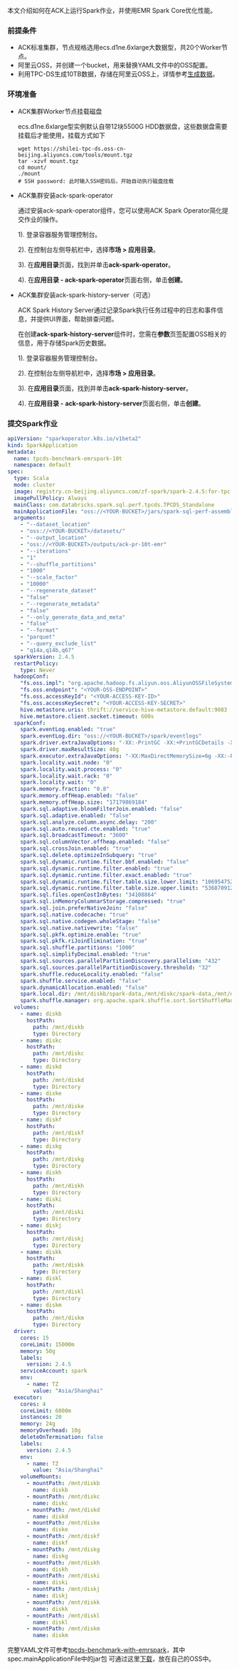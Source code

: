 本文介绍如何在ACK上运行Spark作业，并使用EMR Spark Core优化性能。

### 前提条件
- ACK标准集群，节点规格选用ecs.d1ne.6xlarge大数据型，共20个Worker节点。
- 阿里云OSS，并创建一个bucket，用来替换YAML文件中的OSS配置。
- 利用TPC-DS生成10TB数据，存储在阿里云OSS上，详情参考[生成数据](./generate-data.md)。

### 环境准备
- ACK集群Worker节点挂载磁盘

  ecs.d1ne.6xlarge型实例默认自带12块5500G HDD数据盘，这些数据盘需要挂载后才能使用，挂载方式如下

  ```shell
  wget https://shilei-tpc-ds.oss-cn-beijing.aliyuncs.com/tools/mount.tgz
  tar -xzvf mount.tgz
  cd mount/
  ./mount
  # SSH password: 此时输入SSH密码后，开始自动执行磁盘挂载
  ```

- ACK集群安装ack-spark-operator

  通过安装ack-spark-operator组件，您可以使用ACK Spark Operator简化提交作业的操作。

     1). 登录容器服务管理控制台。

     2). 在控制台左侧导航栏中，选择**市场 > 应用目录**。

     3). 在**应用目录**页面，找到并单击**ack-spark-operator**。

     4). 在**应用目录 - ack-spark-operator**页面右侧，单击**创建**。

- ACK集群安装ack-spark-history-server（可选）

  ACK Spark History Server通过记录Spark执行任务过程中的日志和事件信息，并提供UI界面，帮助排查问题。 

     在创建**ack-spark-history-server**组件时，您需在**参数**页签配置OSS相关的信息，用于存储Spark历史数据。

     1). 登录容器服务管理控制台。

     2). 在控制台左侧导航栏中，选择**市场 > 应用目录**。

     3). 在**应用目录**页面，找到并单击**ack-spark-history-server**。

     4). 在**应用目录 -** **ack-spark-history-server**页面右侧，单击**创建**。


### 提交Spark作业

```yaml
apiVersion: "sparkoperator.k8s.io/v1beta2"
kind: SparkApplication
metadata:
  name: tpcds-benchmark-emrspark-10t
  namespace: default
spec:
  type: Scala
  mode: cluster
  image: registry.cn-beijing.aliyuncs.com/zf-spark/spark-2.4.5:for-tpc-ds-2
  imagePullPolicy: Always
  mainClass: com.databricks.spark.sql.perf.tpcds.TPCDS_Standalone
  mainApplicationFile: "oss://<YOUR-BUCKET>/jars/spark-sql-perf-assembly-0.5.0-SNAPSHOT.jar"
  arguments:
    - "--dataset_location"
    - "oss://<YOUR-BUCKET>/datasets/"
    - "--output_location"
    - "oss://<YOUR-BUCKET>/outputs/ack-pr-10t-emr"
    - "--iterations"
    - "1"
    - "--shuffle_partitions"
    - "1000"
    - "--scale_factor"
    - "10000"
    - "--regenerate_dataset"
    - "false"
    - "--regenerate_metadata"
    - "false"
    - "--only_generate_data_and_meta"
    - "false"
    - "--format"
    - "parquet"
    - "--query_exclude_list"
    - "q14a,q14b,q67"
  sparkVersion: 2.4.5
  restartPolicy:
    type: Never
  hadoopConf:
    "fs.oss.impl": "org.apache.hadoop.fs.aliyun.oss.AliyunOSSFileSystem"
    "fs.oss.endpoint": "<YOUR-OSS-ENDPOINT>"
    "fs.oss.accessKeyId": "<YOUR-ACCESS-KEY-ID>"
    "fs.oss.accessKeySecret": "<YOUR-ACCESS-KEY-SECRET>"
    hive.metastore.uris: thrift://service-hive-metastore.default:9083
    hive.metastore.client.socket.timeout: 600s
  sparkConf:
    spark.eventLog.enabled: "true"
    spark.eventLog.dir: "oss://<YOUR-BUCKET>/spark/eventlogs"
    spark.driver.extraJavaOptions: "-XX:-PrintGC -XX:+PrintGCDetails -XX:+PrintGCTimeStamps -XX:+PrintGCDateStamps"
    spark.driver.maxResultSize: 40g
    spark.executor.extraJavaOptions: "-XX:MaxDirectMemorySize=6g -XX:-PrintGC -XX:+PrintGCDetails -XX:+PrintGCTimeStamps -XX:+PrintGCDateStamps"
    spark.locality.wait.node: "0"
    spark.locality.wait.process: "0"
    spark.locality.wait.rack: "0"
    spark.locality.wait: "0"
    spark.memory.fraction: "0.8"
    spark.memory.offHeap.enabled: "false"
    spark.memory.offHeap.size: "17179869184"
    spark.sql.adaptive.bloomFilterJoin.enabled: "false"
    spark.sql.adaptive.enabled: "false"
    spark.sql.analyze.column.async.delay: "200"
    spark.sql.auto.reused.cte.enabled: "true"
    spark.sql.broadcastTimeout: "3600"
    spark.sql.columnVector.offheap.enabled: "false"
    spark.sql.crossJoin.enabled: "true"
    spark.sql.delete.optimizeInSubquery: "true"
    spark.sql.dynamic.runtime.filter.bbf.enabled: "false"
    spark.sql.dynamic.runtime.filter.enabled: "true"
    spark.sql.dynamic.runtime.filter.exact.enabled: "true"
    spark.sql.dynamic.runtime.filter.table.size.lower.limit: "1069547520"
    spark.sql.dynamic.runtime.filter.table.size.upper.limit: "5368709120"
    spark.sql.files.openCostInBytes: "34108864"
    spark.sql.inMemoryColumnarStorage.compressed: "true"
    spark.sql.join.preferNativeJoin: "false"
    spark.sql.native.codecache: "true"
    spark.sql.native.codegen.wholeStage: "false"
    spark.sql.native.nativewrite: "false"
    spark.sql.pkfk.optimize.enable: "true"
    spark.sql.pkfk.riJoinElimination: "true"
    spark.sql.shuffle.partitions: "1000"
    spark.sql.simplifyDecimal.enabled: "true"
    spark.sql.sources.parallelPartitionDiscovery.parallelism: "432"
    spark.sql.sources.parallelPartitionDiscovery.threshold: "32"
    spark.shuffle.reduceLocality.enabled: "false"
    spark.shuffle.service.enabled: "false"
    spark.dynamicAllocation.enabled: "false"
    spark.local.dir: /mnt/diskb/spark-data,/mnt/diskc/spark-data,/mnt/diskd/spark-data,/mnt/diske/spark-data,/mnt/diskf/spark-data,/mnt/diskg/spark-data,/mnt/diskh/spark-data,/mnt/diski/spark-data,/mnt/diskj/spark-data,/mnt/diskk/spark-data,/mnt/diskl/spark-data,/mnt/diskm/spark-data
    spark.shuffle.manager: org.apache.spark.shuffle.sort.SortShuffleManager
  volumes:
    - name: diskb
      hostPath:
        path: /mnt/diskb
        type: Directory
    - name: diskc
      hostPath:
        path: /mnt/diskc
        type: Directory
    - name: diskd
      hostPath:
        path: /mnt/diskd
        type: Directory
    - name: diske
      hostPath:
        path: /mnt/diske
        type: Directory
    - name: diskf
      hostPath:
        path: /mnt/diskf
        type: Directory
    - name: diskg
      hostPath:
        path: /mnt/diskg
        type: Directory
    - name: diskh
      hostPath:
        path: /mnt/diskh
        type: Directory
    - name: diski
      hostPath:
        path: /mnt/diski
        type: Directory
    - name: diskj
      hostPath:
        path: /mnt/diskj
        type: Directory
    - name: diskk
      hostPath:
        path: /mnt/diskk
        type: Directory
    - name: diskl
      hostPath:
        path: /mnt/diskl
        type: Directory
    - name: diskm
      hostPath:
        path: /mnt/diskm
        type: Directory
  driver:
    cores: 15
    coreLimit: 15000m
    memory: 50g
    labels:
      version: 2.4.5
    serviceAccount: spark
    env:
      - name: TZ
        value: "Asia/Shanghai"
  executor:
    cores: 4
    coreLimit: 6000m
    instances: 20
    memory: 24g
    memoryOverhead: 10g
    deleteOnTermination: false
    labels:
      version: 2.4.5
    env:
      - name: TZ
        value: "Asia/Shanghai"
    volumeMounts:
      - mountPath: /mnt/diskb
        name: diskb
      - mountPath: /mnt/diskc
        name: diskc
      - mountPath: /mnt/diskd
        name: diskd
      - mountPath: /mnt/diske
        name: diske
      - mountPath: /mnt/diskf
        name: diskf
      - mountPath: /mnt/diskg
        name: diskg
      - mountPath: /mnt/diskh
        name: diskh
      - mountPath: /mnt/diski
        name: diski
      - mountPath: /mnt/diskj
        name: diskj
      - mountPath: /mnt/diskk
        name: diskk
      - mountPath: /mnt/diskl
        name: diskl
      - mountPath: /mnt/diskm
        name: diskm
```
完整YAML文件可参考[tpcds-benchmark-with-emrspark](../../kubernetes/emr/tpcds-benchmark-with-emrspark.yaml)，其中spec.mainApplicationFile中的jar包
可通过这里[下载](../../kubernetes/emr/jar/spark-sql-perf-assembly-0.5.0-SNAPSHOT.jar)，放在自己的OSS中。